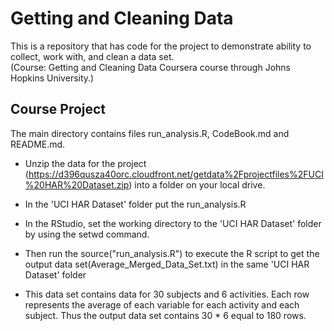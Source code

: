 Getting and Cleaning Data
=========================

This is a repository that has code for the project to demonstrate ability to collect, work with, and clean a data set.</br>
(Course: Getting and Cleaning Data Coursera course through Johns Hopkins University.)


## Course Project
The main directory contains files run_analysis.R, CodeBook.md and README.md.</br>

* Unzip the data for the project (https://d396qusza40orc.cloudfront.net/getdata%2Fprojectfiles%2FUCI%20HAR%20Dataset.zip) into a folder on your local drive. 

* In the 'UCI HAR Dataset' folder put the run_analysis.R 

* In the RStudio, set the working directory to the 'UCI HAR Dataset' folder by using the setwd command.

* Then run the source("run_analysis.R") to execute the R script to get the output data set(Average_Merged_Data_Set.txt) in the same 'UCI HAR Dataset' folder

* This data set contains data for 30 subjects and 6 activities. Each row represents the average of each variable for each activity and each subject. Thus the output data set contains 30 * 6 equal to 180 rows.